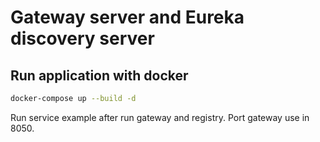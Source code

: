 # Gateway server and Eureka discovery server

## Run application with docker

```bash
docker-compose up --build -d
```

Run service example after run gateway and registry. Port gateway use in 8050.

